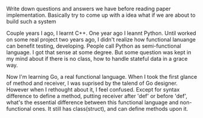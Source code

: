 Write down questions and answers we have before reading paper implementation. Basically try to come up with a idea what if we are about to build such a system

Couple years I ago, I learnt C++. One year ago I leannt Python. Until worked on some real project two years ago, I didn't realize how functional lanuange can benefit testing, developing. People call Python as semi-functional language. I got that sense at some degree. But some question was kept in my mind about if there is no class, how to handle stateful data in a grace way.

Now I'm learning Go, a real functional language. When I took the first glance of method and receiver, I was suprised by the talend of Go designer. However when I rethought about it, I feel confused. Except for syntax difference to define a method, putting receiver after 'def' or before 'def', what's the essential difference between this functional language and non-functional ones. It still has class(struct), and can define methods upon it.
